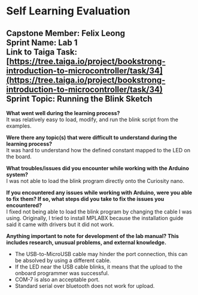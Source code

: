 # Self Learning Evaluation

**Capstone Member:**	Felix Leong  
**Sprint Name:**		Lab 1  
**Link to Taiga Task:**	[https://tree.taiga.io/project/bookstrong-introduction-to-microcontroller/task/34](https://tree.taiga.io/project/bookstrong-introduction-to-microcontroller/task/34)  
**Sprint Topic:**		Running the Blink Sketch  
---

**What went well during the learning process?**  
It was relatively easy to load, modify, and run the blink script from the examples.

**Were there any topic(s) that were difficult to understand during the learning process?**  
It was hard to understand how the defined constant mapped to the LED on the board.

**What troubles/issues did you encounter while working with the Arduino system?**  
I was not able to load the blink program directly onto the Curiosity nano.

**If you encountered any issues while working with Arduino, were you able to fix them? If so, what steps did you take to fix the issues you encountered?**  
I fixed not being able to load the blink program by changing the cable I was using. Originally, I tried to install MPLABX because the installation guide said it came with drivers but it did not work.

**Anything important to note for development of the lab manual? This includes research, unusual problems, and external knowledge.**

* The USB-to-MicroUSB cable may hinder the port connection, this can be absolved by using a different cable.   
* If the LED near the USB cable blinks, it means that the upload to the onboard programmer was successful.   
* COM-7 is also an acceptable port.   
* Standard serial over bluetooth does not work for upload.